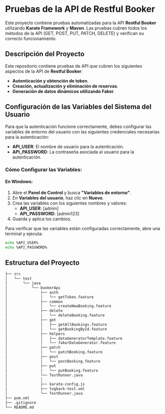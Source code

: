 # Pruebas de la API de Restful Booker

Este proyecto contiene pruebas automatizadas para la API **Restful Booker** utilizando **Karate Framework** y **Maven**. Las pruebas cubren todos los métodos de la API (GET, POST, PUT, PATCH, DELETE) y verifican su correcto funcionamiento.

## Descripción del Proyecto

Este repositorio contiene pruebas de API que cubren los siguientes aspectos de la API de **Restful Booker**:
- **Autenticación y obtención de token**.
- **Creación, actualización y eliminación de reservas**.
- **Generación de datos dinámicos utilizando Faker**.

## Configuración de las Variables del Sistema del Usuario

Para que la autenticación funcione correctamente, debes configurar las variables de entorno del usuario con las siguientes credenciales necesarias para la autenticación:

- **API_USER**: El nombre de usuario para la autenticación.
- **API_PASSWORD**: La contraseña asociada al usuario para la autenticación.

### **Cómo Configurar las Variables:**

#### **En Windows:**
1. Abre el **Panel de Control** y busca **"Variables de entorno"**.
2. En **Variables del usuario**, haz clic en **Nuevo**.
3. Crea las variables con los siguientes nombres y valores:
    - **API_USER**: [admin]
    - **API_PASSWORD**: [admin123]
4. Guarda y aplica los cambios.

Para verificar que las variables están configuradas correctamente, abre una terminal y ejecuta:
```bash
echo %API_USER%
echo %API_PASSWORD%
```
## Estructura del Proyecto

```bash
├── src
│   └── test
│       └── java
│           └── bookerApi
│               ├── auth
│               │   └── getToken.feature
│               ├── common
│               │   └── createNewBooking.feature
│               ├── delete
│               │   └── deleteBooking.feature
│               ├── get
│               │   ├── getAllBookings.feature
│               │   └── getBookingById.feature
│               ├── helpers
│               │   ├── dataGeneratorTemplate.feature
│               │   └── fakerDataGenerator.feature
│               ├── patch
│               │   └── patchBooking.feature
│               ├── post
│               │   └── postBooking.feature
│               ├── put
│               │   └── putBooking.feature
│               └── TestRunner.java
│               │
│               ├── karate-config.js
│               ├── logback-test.xml
│               └── TestRunner.java
├── pom.xml
├── .gitignore
└── README.md
````

